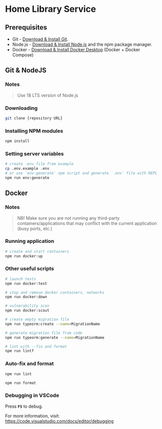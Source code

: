 # Home Library Service

## Prerequisites

- Git - [Download & Install Git](https://git-scm.com/downloads).
- Node.js - [Download & Install Node.js](https://nodejs.org/en/download/) and the npm package manager.
- Docker - [Download & Install Docker Desktop](https://docs.docker.com/engine/install/) (Docker + Docker Compose)

## Git & NodeJS

### Notes

> Use 18 LTS version of Node.js

### Downloading

```sh
git clone {repository URL}
```

### Installing NPM modules

```sh
npm install
```

### Setting server variables

```sh
# create .env file from example
cp .env.example .env
# or use `env:generate` npm script and generate `.env` file with REPL
npm run env:generate
```

## Docker

### Notes

> NB! Make sure you are not running any third-party containers/applications that may conflict with the current application (busy ports, etc.)

### Running application

```sh
# create and start containers
npm run docker:up
```

### Other useful scripts

```sh
# launch tests
npm run docker:test

# stop and remove docker containers, networks
npm run docker:down

# vulnerability scan
npm run docker:scout

# create empty migration file
npm run typeorm:create --name=MigrationName

# generate migration file from code
npm run typeorm:generate --name=MigrationName

# lint with --fix and format
npm run lintf
```
<!-- 
After starting the app on port (4000 as default) you can open
in your browser OpenAPI documentation by typing <http://localhost:4000/doc/>.
For more information about OpenAPI/Swagger please visit <https://swagger.io/>.
>An `application/json` format should be used for request and response body. -->
<!-- 
## Testing

After application running open new terminal and enter:

To run all tests without authorization

```sh
npm run test
```

To run only one of all test suites

```sh
npm run test -- <path to suite>
```

To run all test with authorization

```sh
npm run test:auth
```

To run only specific test suite with authorization

```sh
npm run test:auth -- <path to suite>
```
 -->
### Auto-fix and format

```sh
npm run lint
```

```sh
npm run format
```

### Debugging in VSCode

Press **`F5`** to debug.

For more information, visit: <https://code.visualstudio.com/docs/editor/debugging>
